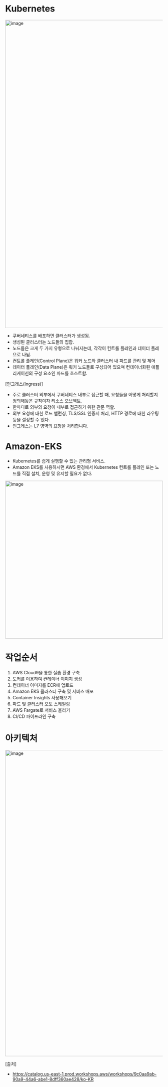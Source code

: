 # Kubernetes

<img width="984" alt="image" src="https://user-images.githubusercontent.com/15190903/171772520-ce3c67fe-bc58-44f8-89fa-ddf31b119e90.png">

- 쿠버네티스를 배포하면 클러스터가 생성됨.
- 생성된 클러스터는 노드들의 집합. 
- 노드들은 크게 두 가지 유형으로 나눠지는데, 각각이 컨트롤 플레인과 데이터 플레으로 나뉨.
- 컨트롤 플레인(Control Plane)은 워커 노드와 클러스터 내 파드를 관리 및 제어
- 데이터 플레인(Data Plane)은 워커 노드들로 구성되어 있으며 컨테이너화된 애플리케이션의 구성 요소인 파드를 호스트함.

[인그레스(Ingress)]
- 주로 클러스터 외부에서 쿠버네티스 내부로 접근할 때, 요청들을 어떻게 처리할지 정의해놓은 규칙이자 리소스 오브젝트.
- 한마디로 외부의 요청이 내부로 접근하기 위한 관문 역할.
- 외부 요청에 대한 로드 밸런싱, TLS/SSL 인증서 처리, HTTP 경로에 대한 라우팅 등을 설정할 수 있다. 
- 인그레스는 L7 영역의 요청을 처리합니다.


# Amazon-EKS
- Kubernetes를 쉽게 실행할 수 있는 관리형 서비스.
- Amazon EKS를 사용하시면 AWS 환경에서 Kubernetes 컨트롤 플레인 또는 노드를 직접 설치, 운영 및 유지할 필요가 없다.

<img width="504" alt="image" src="https://user-images.githubusercontent.com/15190903/171772464-13f26752-0846-4ab6-a509-72e76f963497.png">


# 작업순서
1. AWS Cloud9을 통한 실습 환경 구축
2. 도커를 이용하여 컨테이너 이미지 생성
3. 컨테이너 이미지를 ECR에 업로드
4. Amazon EKS 클러스터 구축 및 서비스 배포
5. Container Insights 사용해보기
6. 파드 및 클러스터 오토 스케일링
7. AWS Fargate로 서비스 올리기
8. CI/CD 파이프라인 구축

# 아키텍처
<img width="978" alt="image" src="https://user-images.githubusercontent.com/15190903/171774434-f79fc71c-d193-4389-ad59-8ea8b3a58b37.png">



[출처]
- https://catalog.us-east-1.prod.workshops.aws/workshops/9c0aa9ab-90a9-44a6-abe1-8dff360ae428/ko-KR
